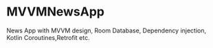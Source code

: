 # MVVMNewsApp
News App with MVVM design, Room Database, Dependency injection, Kotlin Coroutines,Retrofit etc.
